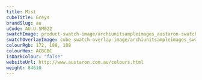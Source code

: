 ```yaml
---
title: Mist
cubeTitle: Greys
brandSlug: au
uCode: AU-U-SM022
swatchImage: product-swatch-image/archiunitsampleimages_austaron-swatch_Mist.jpg
swatchOverlayImage: cube-swatch-overlay-image/archiunitsampleimages_swatch-overlay_austaron.png
colourRgb: 172, 188, 188
colourHex: ACBCBC
isDarkColour: "false"
websiteUrl: http://www.austaron.com.au/colours.html
weight: 84610
---
```

